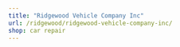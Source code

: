 ```yaml
---
title: "Ridgewood Vehicle Company Inc"
url: /ridgewood/ridgewood-vehicle-company-inc/
shop: car repair
---
```


